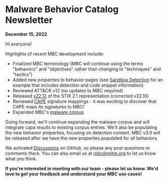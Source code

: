 # <a name="faq"></a>Malware Behavior Catalog Newsletter # 
**December 15, 2022**

Hi everyone!

Highlights of recent MBC development include:

* Finalized MBC terminology (MBC will continue using the terms "behaviors" and "objectives" rather than changing to "techniques" and "tactics")
* Added new properties to behavior pages (see [Sandbox Detection](https://github.com/MBCProject/mbc-markdown/blob/master/anti-behavioral-analysis/sandbox-detection.md) for an example that includes detection and code snippet information)
* Reviewed ATT&CK v12 (no updates to MBC required)
* Released [v22.12](https://github.com/MBCProject/mbc-stix2/tree/v22.12) of the STIX 2.1 representation (corrected v22.10)
* Reviewed [CAPE](https://github.com/kevoreilly/CAPEv2) signature mappings - it was exciting to discover that CAPE maps its signatures to MBC!
* Expanded MBC's [malware corpus](../xample-malware/README.md)

Going forward, we'll continue expanding the malware corpus and will integrate capa results to existing corpus entries. We'll also be populating the new behavior properties, focusing on detection content. MBC v3.0 will be released after we have the new properties populated for all behaviors.

We activated [Discussions](https://github.com/MBCProject/mbc-markdown/discussions) on GitHub, so please any post questions or comments there. You can also email us at mbc@mitre.org to let us know what you think. 

**If you're interested in meeting with our team - please let us know. We'd love to get your feedback and understand your MBC use cases!**
